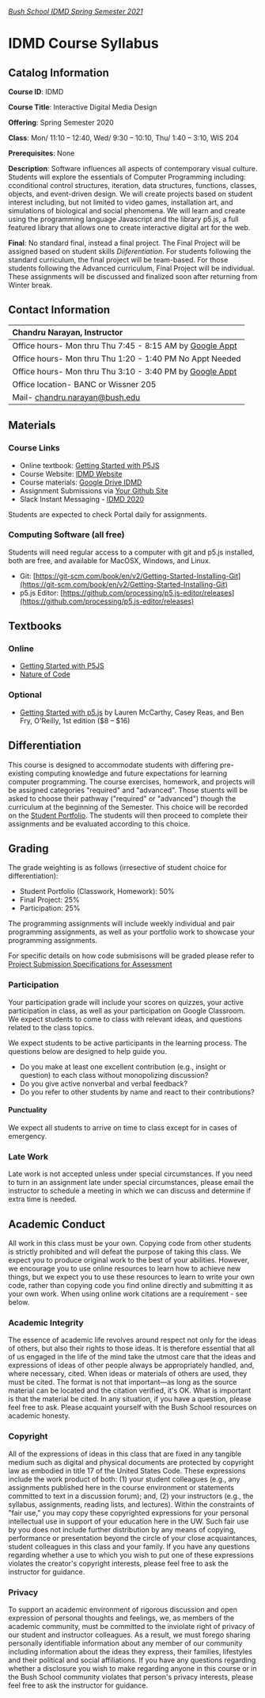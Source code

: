 [_Bush School IDMD Spring Semester 2021_](https://chandrunarayan.github.io/idmd)

# IDMD Course Syllabus
## Catalog Information
__Course ID__: IDMD

__Course Title__: Interactive Digital Media Design

__Offering__: Spring Semester 2020

__Class__: Mon/ 11:10 – 12:40, Wed/ 9:30 – 10:10, Thu/ 1:40 – 3:10, WIS 204

__Prerequisites__: None

__Description__: Software influences all aspects of contemporary visual culture. Students will explore the essentials of Computer Programming including: cconditional control structures, iteration, data structures, functions, classes, objects, and event-driven design. We will create projects based on student interest including, but not limited to video games, installation art, and simulations of biological and social phenomena. We will learn and create using the programming language Javascript and the library p5.js, a full featured library that allows one to create interactive digital art for the web.

__Final__: No standard final, instead a final project. The Final Project will be assigned based on student skills _Diiferentiation_. For students following the standard curriculum, the final project will be team-based.  For those students following the Advanced curriculum, Final Project will be individual. These assignments will be discussed and finalized soon after returning from Winter break.

## Contact Information
| Chandru Narayan, Instructor |
| :--- |
| Office hours- Mon thru Thu 7:45 - 8:15 AM by [Google Appt](https://calendar.google.com/calendar/selfsched?sstoken=UU9lVFdVYVhjbGp3fGRlZmF1bHR8MTViMWFlNmVjMmVkMmU3ODEyNDNlMjg5NjY2MWE4ZDQ) |
| Office hours- Mon thru Thu 1:20 - 1:40 PM No Appt Needed |
| Office hours- Mon thru Thu 3:10 - 3:40 PM by [Google Appt](https://calendar.google.com/calendar/selfsched?sstoken=UU9lVFdVYVhjbGp3fGRlZmF1bHR8MTViMWFlNmVjMmVkMmU3ODEyNDNlMjg5NjY2MWE4ZDQ) |
| Office location- BANC or Wissner 205 |
| Mail- chandru.narayan@bush.edu |

## Materials

### Course Links
* Online textbook: [Getting Started with P5JS](https://drive.google.com/drive/u/2/folders/15GK0VESxqTvYGst9EtvILshb0MGlO4c5)
* Course Website: [IDMD Website](https://chandrunarayan.github.io/idmd/)
* Course materials: [Google Drive IDMD](https://drive.google.com/drive/folders/1iRMwhQ_s2qayCJFFZz6Z3hnwFvgMTEI4?usp=sharing)
* Assignment Submissions via [Your Github Site](https://github.com/)
* Slack Instant Messaging - [IDMD 2020](https://idmd2020.slack.com/)

Students are expected to check Portal daily for assignments.

### Computing Software (all free)
Students will need regular access to a computer with git and p5.js installed, both are free, and available for MacOSX, Windows, and Linux.

* Git: [https://git-scm.com/book/en/v2/Getting-Started-Installing-Git](https://git-scm.com/book/en/v2/Getting-Started-Installing-Git)
* p5.js Editor: [https://github.com/processing/p5.js-editor/releases](https://github.com/processing/p5.js-editor/releases)

## Textbooks
### Online
* [Getting Started with P5JS](https://drive.google.com/drive/u/2/folders/)
* [Nature of Code](https://drive.google.com/file/d/1hMEbXcZDfEbSfmh_-XpBJTePuTg_xiJ5/view?usp=sharing)
### Optional
* [Getting Started with p5.js](https://www.amazon.com/Make-Interactive-Graphics-JavaScript-Processing/dp/1457186772) by Lauren McCarthy, Casey Reas, and Ben Fry, O'Reilly, 1st edition ($8 – $16)

## Differentiation
This course is designed to accommodate students with differing pre-existing computing knowledge and future expectations for learning computer programming. The course exercises, homework, and projects will be assigned categories "required" and "advanced". Those stuents will be asked to choose their pathway ("required" or "advanced") though the curriculum at the beginning of the Semester. This choice will be recorded on the [Student Portfolio](student-work.md). The students will then proceed to complete their assignments and be evaluated according to this choice. 

## Grading

The grade weighting is as follows (irresective of student choice for differentiation):
* Student Portfolio (Classwork, Homework): 50%
* Final Project: 25%
* Participation: 25%

The programming assignments will include weekly individual and pair programming assignments, as well as your portfolio work to showcase your programming assignments.

For specific details on how code submisisons will be graded please refer to [Project Submission Specifications for Assessment](final-project.md)

### Participation
Your participation grade will include your scores on quizzes, your active participation in class, as well as your participation on Google Classroom. We expect students to come to class with relevant ideas, and questions related to the class topics.

We expect  students to be active participants in the learning process. The questions below are designed to help guide you.
* Do you make at least one excellent contribution (e.g., insight or question) to each class without monopolizing discussion?
* Do you give active nonverbal and verbal feedback?
* Do you refer to other students by name and react to their contributions?

#### Punctuality
We expect all students to arrive on time to class except for in cases of emergency. 

### Late Work
Late work is not accepted unless under special circumstances. If you need to turn in an assignment late under special circumstances, please email the instructor to schedule a meeting in which we can discuss and determine if extra time is needed.

## Academic Conduct
All work in this class must be your own. Copying code from other students is strictly prohibited and will defeat the purpose of taking this class. We expect you to produce original work to the best of your abilities. However, we encourage you to use online resources to learn how to achieve new things, but we expect you to use these resources to learn to write your own code, rather than copying code you find online directly and submitting it as your own work. When using online work citations are a requirement - see below.

### Academic Integrity
The essence of academic life revolves around respect not only for the ideas of others, but also their rights to those ideas. It is therefore essential that all of us engaged in the life of the mind take the utmost care that the ideas and expressions of ideas of other people always be appropriately handled, and, where necessary, cited. When ideas or materials of others are used, they must be cited. The format is not that important—as long as the source material can be located and the citation verified, it's OK. What is important is that the material be cited. In any situation, if you have a question, please feel free to ask. Please acquaint yourself with the Bush School resources on academic honesty.

### Copyright
All of the expressions of ideas in this class that are fixed in any tangible medium such as digital and physical documents are protected by copyright law as embodied in title 17 of the United States Code. These expressions include the work product of both: (1) your student colleagues (e.g., any assignments published here in the course environment or statements committed to text in a discussion forum); and, (2) your instructors (e.g., the syllabus, assignments, reading lists, and lectures). Within the constraints of "fair use," you may copy these copyrighted expressions for your personal intellectual use in support of your education here in the UW. Such fair use by you does not include further distribution by any means of copying, performance or presentation beyond the circle of your close acquaintances, student colleagues in this class and your family. If you have any questions regarding whether a use to which you wish to put one of these expressions violates the creator's copyright interests, please feel free to ask the instructor for guidance.

### Privacy
To support an academic environment of rigorous discussion and open expression of personal thoughts and feelings, we, as members of the academic community, must be committed to the inviolate right of privacy of our student and instructor colleagues. As a result, we must forego sharing personally identifiable information about any member of our community including information about the ideas they express, their families, lifestyles and their political and social affiliations. If you have any questions regarding whether a disclosure you wish to make regarding anyone in this course or in the Bush School community violates that person's privacy interests, please feel free to ask the instructor for guidance.


